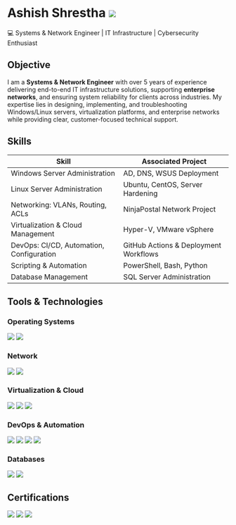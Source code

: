 # Ashish Shrestha <a href="https://www.linkedin.com/in/ashrestha1196/"><img src="https://img.shields.io/badge/-LinkedIn-0072b1?&style=for-the-badge&logo=linkedin&logoColor=white" /></a>
💻 Systems & Network Engineer | IT Infrastructure | Cybersecurity Enthusiast

## Objective

I am a **Systems & Network Engineer** with over 5 years of experience delivering end-to-end IT infrastructure solutions, supporting **enterprise networks**, and ensuring system reliability for clients across industries. My expertise lies in designing, implementing, and troubleshooting Windows/Linux servers, virtualization platforms, and enterprise networks while providing clear, customer-focused technical support.

## Skills

| Skill                                           | Associated Project |
|-------------------------------------------------|------------------|
| Windows Server Administration                    | AD, DNS, WSUS Deployment |
| Linux Server Administration                      | Ubuntu, CentOS, Server Hardening |
| Networking: VLANs, Routing, ACLs                | NinjaPostal Network Project |
| Virtualization & Cloud Management               | Hyper-V, VMware vSphere |
| DevOps: CI/CD, Automation, Configuration        | GitHub Actions & Deployment Workflows |
| Scripting & Automation                           | PowerShell, Bash, Python |
| Database Management                              | SQL Server Administration |

## Tools & Technologies

### Operating Systems
<div>
    <img src="https://img.shields.io/badge/-Windows_Server-0078D4?&style=for-the-badge&logo=windows&logoColor=white" />
    <img src="https://img.shields.io/badge/Linux-Ubuntu-E95420?style=for-the-badge&logo=Ubuntu&logoColor=white" />
</div>

### Network
<div>
    <img src="https://img.shields.io/badge/-Cisco-1BA0E2?&style=for-the-badge&logo=cisco&logoColor=white" />
    <img src="https://img.shields.io/badge/-Wireshark-1679A7?&style=for-the-badge&logo=Wireshark&logoColor=white" />
</div>

### Virtualization & Cloud
<div>
    <img src="https://img.shields.io/badge/-VMware-607078?&style=for-the-badge&logo=VMware&logoColor=white" />
    <img src="https://img.shields.io/badge/Hyper-V-0078D4?style=for-the-badge&logoColor=white" />
    <img src="https://img.shields.io/badge/-AWS-232F3E?&style=for-the-badge&logo=amazon&logoColor=white" />
</div>

### DevOps & Automation
<div>
    <img src="https://img.shields.io/badge/-Git-181717?&style=for-the-badge&logo=git&logoColor=white" />
    <img src="https://img.shields.io/badge/-GitHub_Actions-2088FF?&style=for-the-badge&logo=github&logoColor=white" />
    <img src="https://img.shields.io/badge/-Terraform-623CE4?&style=for-the-badge&logo=terraform&logoColor=white" />
    <img src="https://img.shields.io/badge/-Ansible-EE0000?&style=for-the-badge&logo=ansible&logoColor=white" />
</div>

### Databases
<div>
    <img src="https://img.shields.io/badge/-SQL_Server-CC2927?&style=for-the-badge&logo=microsoft&logoColor=white" />
    <img src="https://img.shields.io/badge/-PostgreSQL-336791?&style=for-the-badge&logo=postgresql&logoColor=white" />
</div>

## Certifications
<div>
    <img src="https://img.shields.io/badge/-Microsoft_Certified-0078D4?&style=for-the-badge&logo=microsoft&logoColor=white" />
    <img src="https://img.shields.io/badge/-CompTIA_Network%2B-007ACC?&style=for-the-badge&logo=compTIA&logoColor=white" />
    <img src="https://img.shields.io/badge/-CompTIA_Security%2B-FF0000?&style=for-the-badge&logo=compTIA&logoColor=white" />
</div>
